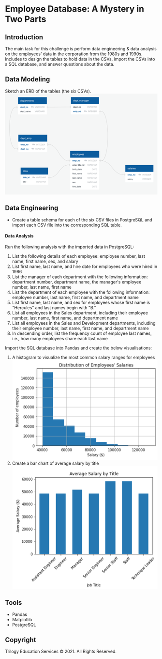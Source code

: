 # Employee Database: A Mystery in Two Parts

## Introduction
The main task for this challenge is perform data engineering & data analysis on the employees' data in the corporation from the 1980s and 1990s.
Includes to design the tables to hold data in the CSVs, import the CSVs into a SQL database, and answer questions about the data.


## Data Modeling
Sketch an ERD of the tables (the six CSVs).
![ERD](EmployeeSQL/sql-challenge-ERD.png)


## Data Engineering
* Create a table schema for each of the six CSV files in PostgreSQL and import each CSV file into the corresponding SQL table.

#### Data Analysis
Run the following analysis with the imported data in PostgreSQL:
1. List the following details of each employee: employee number, last name, first name, sex, and salary
2. List first name, last name, and hire date for employees who were hired in 1986
3. List the manager of each department with the following information: department number, department name, the manager's employee number, last name, first name
4. List the department of each employee with the following information: employee number, last name, first name, and department name
5. List first name, last name, and sex for employees whose first name is "Hercules" and last names begin with "B."
6. List all employees in the Sales department, including their employee number, last name, first name, and department name
7. List all employees in the Sales and Development departments, including their employee number, last name, first name, and department name
8. In descending order, list the frequency count of employee last names, i.e., how many employees share each last name

Import the SQL database into Pandas and create the below visualisations:
1. A histogram to visualize the most common salary ranges for employees
![histogram](Images/histogram.png)
2. Create a bar chart of average salary by title
![bar](Images/bar_chart.png)


## Tools
* Pandas
* Matplotlib
* PostgreSQL

## Copyright

Trilogy Education Services © 2021. All Rights Reserved.

